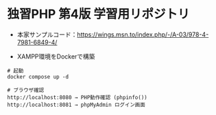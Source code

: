 # 独習PHP 第4版 学習用リポジトリ
- 本家サンプルコード：https://wings.msn.to/index.php/-/A-03/978-4-7981-6849-4/

- XAMPP環境をDockerで構築
```
# 起動
docker compose up -d

# ブラウザ確認
http://localhost:8080 → PHP動作確認 (phpinfo())
http://localhost:8081 → phpMyAdmin ログイン画面
```